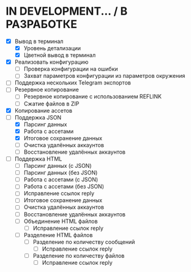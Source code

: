 # IN DEVELOPMENT... / В РАЗРАБОТКЕ

- [x] Вывод в терминал
  - [x] Уровень детализации
  - [x] Цветной вывод в терминал
- [x] Реализовать конфигурацию
  - [ ] Проверка конфигурации на ошибки
  - [ ] Захват параметров конфигурации из параметров окружения
- [ ] Поддержка нескольких Telegram экспортов
- [ ] Резервное копирование
  - [ ] Резервное копирование с использованием REFLINK
  - [ ] Сжатие файлов в ZIP
- [x] Копирование ассетов
- [ ] Поддержка JSON
  - [x] Парсинг данных
  - [x] Работа с ассетами
  - [x] Итоговое сохранение данных
  - [ ] Очистка удалённых аккаунтов
  - [ ] Восстановление удалённых аккаунтов
- [ ] Поддержка HTML
  - [ ] Парсинг данных (с JSON)
  - [ ] Парсинг данных (без JSON)
  - [ ] Работа с ассетами (с JSON)
  - [ ] Работа с ассетами (без JSON)
  - [ ] Исправление ссылок reply
  - [ ] Итоговое сохранение данных
  - [ ] Очистка удалённых аккаунтов
  - [ ] Восстановление удалённых аккаунтов
  - [ ] Объединение HTML файлов
    - [ ] Исправление ссылок reply
  - [ ] Разделение HTML файлов
    - [ ] Разделение по количеству сообщений
      - [ ] Исправление ссылок reply
    - [ ] Разделение по количеству файлов
      - [ ] Исправление ссылок reply
